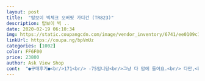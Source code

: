 ```yaml
---
layout: post 
title:  "탑보이 빅체크 오버핏 가디건 (TR823)" 
description: 탑보이 빅 ..
date: 2020-02-19 06:10:34 
img: https://static.coupangcdn.com/image/vendor_inventory/6741/ee0109c1649570ed0f9227770ede25898e5b138816a823620c3109d6eaa3.jpg 
linkUrl: https://coupa.ng/bpVmUz 
categories: [1002] 
color: FF6F00 
price: 23800 
author: Ask View Shop 
cont:  "●구매후기●<br/>171<br/> -75입니당<br/>그냥 다 맘에 들어요.<br/> 다만,<br/>뭔가 포근히 감싸는 루즈한 오버핏 느낌은 잘 안나네요.<br/><br/>색상 디자인 색감 다 좋고 어깨라인 팔길이 흔히말하는 품새 허리 라인 다 괜찮습니다 오버핏 느낌 나구요 다만 생각보다 별로인게 길이 입니다 다른 오버핏 가디건이 몇개있는데 이건 너무 현저하게 짧네요? 길이만 보면 이게 오버핏이라고? 할 느낌입니다 다른건 다맘에 듭니다 막말로 오자마자 입고나가서 환불은 못하지만 ㅜㅜ 그게아니였음 길이때문에 고민 많이하거나 환불했을듯하네요<br/>제가 살크업 된것이 원인일지도.<br/>.<br/>:(<br/>조금 더 컷으면 어땠을까 하는 아쉬움이.<br/>.<br/><br/>좋네요!!상품 튼실하고 색감이며 질감이며<br/>" 
---
```

